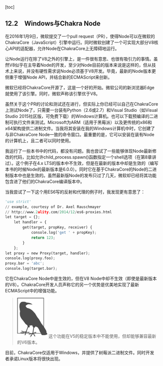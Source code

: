 [toc]

## 12.2　Windows与Chakra Node

在2016年1月9日，微软提交了一个pull request（PR），使得Node可以在微软的ChakraCore（JavaScript）引擎中运行。同时微软创建了一个可实现大部分V8核心API的适配器，允许Node在ChakraCore上无障碍地运行。

让Node运行在除了V8之外的引擎上，是一件很有意思、也很有吸引力的事情。虽然V8似乎在主导着Node的开发，至少对Node目前的版本来说是这样的，但从技术上来说，并没有硬性需求说Node必须基于V8开发。毕竟，最新的Node版本更侧重于增强Node API，并结合新的ECMAScript来创新。

微软已经将ChakraCore开源了，这是一个好的开始。微软公司的新浏览器Edge就使用了该引擎。同时，微软声称该引擎优于V8。

虽然关于这个PR的讨论和测试还在进行，但实际上你已经可以自己在ChakraCore上测试Node了，只需要一台装有Python（2.6或2.7）和Visual Studio（如Visual Studio 2015社区版，可免费下载）的Windows计算机。也可以下载预编译的二进制可执行文件来测试。Microsoft为ARM（适用于黑莓派）以及更传统的x86和x64架构提供二进制文件。当我将其安装在我的Windows计算机中时，它创建了与非ChakraCore Node一致的命令窗口。最重要的是，它可以安装在装有Node的计算机上，且二者可以同时使用。

我运行了一些本书中的代码，都没有问题。我也尝试了一些能够体现Node最新修改的代码，比如允许child_process.spawn()函数指定一个shell选项（在第8章讲过）。这个例子在4.x LTS的版本中不生效，但是在最新的版本中却是生效的（编写本书的时候Node的最新版本是6.0.0）。同时它在基于ChakraCore的Node的二进制版本中也是生效的。虽然最新版Node的发布只过了几天，微软却已经将其功能包含进了他们的ChakraCore编译版本中。

当我尝试了一下这个用ES6写的反射和代理的例子时，我发现更有意思了：

```python
'use strict' 
// example, courtesy of Dr. Axel Rauschmayer
// http://www.2ality.com/2014/12/es6-proxies.html
let target = {};
    let handler = {
        get(target, propKey, receiver) {
            console.log('get ' + propKey);
            return 123;
        } 
    }; 
let proxy = new Proxy(target, handler);
console.log(proxy.foo);
proxy.bar = 'abc';
console.log(target.bar);
```

它在ChakraCore Node中是生效的，但在V8 Node中却不生效（即使是最新版本的V8）。ChakraCore开发人员声称它的另一个优势是优美地实现了最新ECMAScript中的增强功能。

> <img class="my_markdown" src="./images/117.png" style="width:99px;  height: 131px; " width="10%"/>
> 这个功能在V5的稳定版本中不能使用，但却能够兼容最新的V6版本。

目前，ChakraCore仅适用于Windows，并提供了树莓派二进制文件。同时开发者承诺Linux版本将很快出现。

